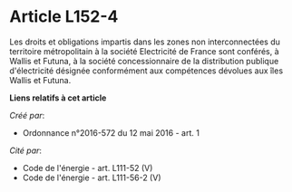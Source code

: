# Article L152-4

Les droits et obligations impartis dans les zones non interconnectées du territoire métropolitain à la société Electricité de
France sont conférés, à Wallis et Futuna, à la société concessionnaire de la distribution publique d'électricité désignée
conformément aux compétences dévolues aux îles Wallis et Futuna.

**Liens relatifs à cet article**

_Créé par_:

  - Ordonnance n°2016-572 du 12 mai 2016 - art. 1

_Cité par_:

  - Code de l'énergie - art. L111-52 (V)
  - Code de l'énergie - art. L111-56-2 (V)

